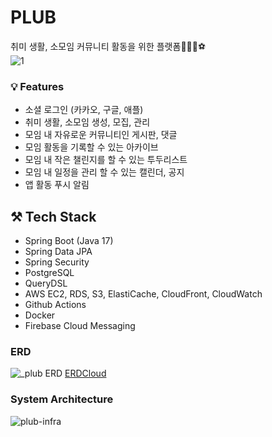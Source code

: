 # PLUB 
취미 생활, 소모임 커뮤니티 활동을 위한 플랫폼🎳🎠🥽⚽ <br>
![1](https://user-images.githubusercontent.com/85692623/219872826-c40d9064-c44a-4604-9015-ead3b7826559.jpg)

### 💡 Features
- 소셜 로그인 (카카오, 구글, 애플)
- 취미 생활, 소모임 생성, 모집, 관리
- 모임 내 자유로운 커뮤니티인 게시판, 댓글
- 모임 활동을 기록할 수 있는 아카이브
- 모임 내 작은 챌린지를 할 수 있는 투두리스트
- 모임 내 일정을 관리 할 수 있는 캘린더, 공지
- 앱 활동 푸시 알림

## ⚒️ Tech Stack
- Spring Boot (Java 17)
- Spring Data JPA
- Spring Security
- PostgreSQL
- QueryDSL
- AWS EC2, RDS, S3, ElastiCache, CloudFront, CloudWatch
- Github Actions
- Docker
- Firebase Cloud Messaging


### ERD
![_plub ERD](https://user-images.githubusercontent.com/55054505/232809363-f3cddb9c-dcfc-4cb4-9371-47fe1d65acda.png)
[ERDCloud](https://www.erdcloud.com/d/YS42PxLSqZYDEeytw)


### System Architecture
![plub-infra](https://user-images.githubusercontent.com/55054505/232809967-07172856-e35c-4962-b0a6-d3cbcd93e380.png)


